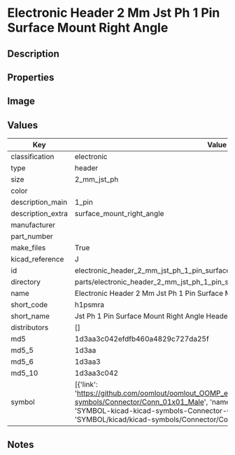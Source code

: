 # Electronic Header 2 Mm Jst Ph 1 Pin Surface Mount Right Angle

## Description

## Properties


## Image


## Values

| Key | Value |
| --- | --- |
| classification | electronic |
| type | header |
| size | 2_mm_jst_ph |
| color |  |
| description_main | 1_pin |
| description_extra | surface_mount_right_angle |
| manufacturer |  |
| part_number |  |
| make_files | True |
| kicad_reference | J |
| id | electronic_header_2_mm_jst_ph_1_pin_surface_mount_right_angle |
| directory | parts/electronic_header_2_mm_jst_ph_1_pin_surface_mount_right_angle |
| name | Electronic Header 2 Mm Jst Ph 1 Pin Surface Mount Right Angle |
| short_code | h1psmra |
| short_name | Jst Ph 1 Pin Surface Mount Right Angle Header 2 Mm Pitch |
| distributors | [] |
| md5 | 1d3aa3c042efdfb460a4829c727da25f |
| md5_5 | 1d3aa |
| md5_6 | 1d3aa3 |
| md5_10 | 1d3aa3c042 |
| symbol | [{'link': 'https://github.com/oomlout/oomlout_OOMP_eda_V2/tree/main/SYMBOL/kicad/kicad-symbols/Connector/Conn_01x01_Male', 'name': 'Connector : Conn_01x01_Male', 'id': 'SYMBOL-kicad-kicad-symbols-Connector-Conn_01x01_Male', 'directory': 'SYMBOL/kicad/kicad-symbols/Connector/Conn_01x01_Male/'}] |

## Notes

